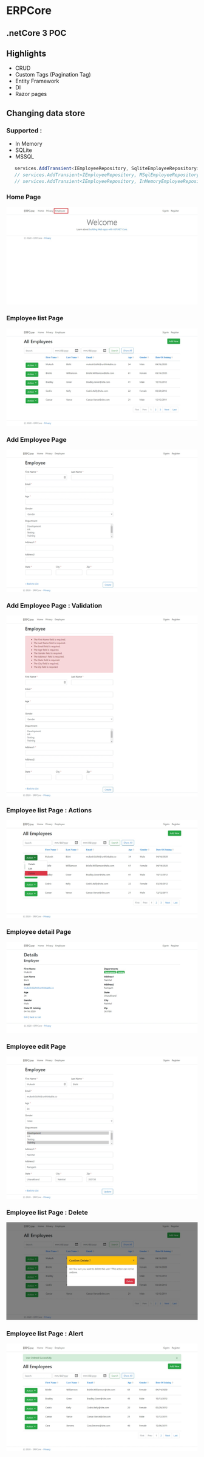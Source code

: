 # ERPCore

## .netCore 3 POC

## Highlights

* CRUD
* Custom Tags (Pagination Tag)
* Entity Framework
* DI
* Razor pages

## Changing data store 
### Supported :
* In Memory
* SQLite
* MSSQL

```C#
   services.AddTransient<IEmployeeRepository, SqliteEmployeeRepository>();
   // services.AddTransient<IEmployeeRepository, MSqlEmployeeRepository>();
   // services.AddTransient<IEmployeeRepository, InMemoryEmployeeRepository>();
```

### Home Page
![Screenshot](Screens/1.jpeg)

### Employee list Page
![Screenshot](Screens/2.jpeg)

### Add Employee Page
![Screenshot](Screens/3.jpeg)

### Add Employee Page : Validation
![Screenshot](Screens/4.jpeg)

###  Employee list Page : Actions
![Screenshot](Screens/5.jpeg)

###  Employee detail Page
![Screenshot](Screens/6.jpeg)

###  Employee edit Page
![Screenshot](Screens/7.jpeg)

###  Employee list Page : Delete
![Screenshot](Screens/8.jpeg)

###  Employee list Page : Alert
![Screenshot](Screens/9.jpeg)
